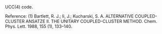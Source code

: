  UCC(4) code.

Reference:
(1) Bartlett, R. J.; Ii, J.; Kucharski, S. A. ALTERNATIVE COUPLED-CLUSTER ANSATZE II. THE UNITARY COUPLED-CLUSTER METHOD. Chem. Phys. Lett. 1988, 155 (1), 133–140.

